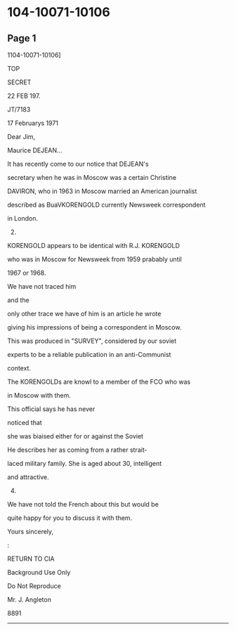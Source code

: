 # 104-10071-10106

## Page 1

1104-10071-10106]

TOP

SECRET

22 FEB 197.

JT/7183

17 Februarys 1971

Dear Jim,

Maurice DEJEAN...

It has recently come to our notice that DEJEAN's

secretary when he was in Moscow was a certain Christine

DAVIRON, who in 1963 in Moscow married an American journalist

described as BuaVKORENGOLD currently Newsweek correspondent

in London.

2.

KORENGOLD appears to be identical with R.J. KORENGOLD

who was in Moscow for Newsweek from 1959 prabably until

1967 or 1968.

We have not traced him

and the

only other trace we have of him is an article he wrote

giving his impressions of being a correspondent in Moscow.

This was produced in "SURVEY", considered by our soviet

experts to be a reliable publication in an anti-Communist

context.

The KORENGOLDs are knowl to a member of the FCO who was

in Moscow with them.

This official says he has never

noticed that

she was biaised either for or against the Soviet

He describes her as coming from a rather strait-

laced military family. She is aged about 30, intelligent

and attractive.

4.

We have not told the French about this but would be

quite happy for you to discuss it with them.

Yours sincerely,

:

RETURN TO CIA

Background Use Only

Do Not Reproduce

Mr. J. Angleton

8891

---

